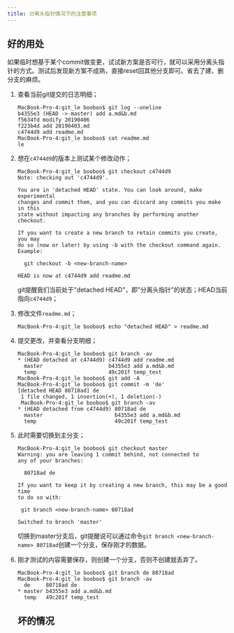 ```yaml
---
title: 分离头指针情况下的注意事项
---
```


## 好的用处

如果临时想基于某个commit做变更，试试新方案是否可行，就可以采用分离头指针的方式。测试后发现新方案不成熟，直接reset回其他分支即可。省去了建、删分支的麻烦。

1. 查看当前git提交的日志明细；

   ```shell
   MacBook-Pro-4:git_le booboo$ git log --oneline
   b4355e3 (HEAD -> master) add a.md&b.md
   f5634fd modify 20190406
   f223b4d add 20190403.md
   c4744d9 add readme.md
   MacBook-Pro-4:git_le booboo$ cat readme.md
   le
   ```

2. 想在`c4744d9`的版本上测试某个修改动作；

   ```shell
   MacBook-Pro-4:git_le booboo$ git checkout c4744d9
   Note: checking out 'c4744d9'.

   You are in 'detached HEAD' state. You can look around, make experimental
   changes and commit them, and you can discard any commits you make in this
   state without impacting any branches by performing another checkout.

   If you want to create a new branch to retain commits you create, you may
   do so (now or later) by using -b with the checkout command again. Example:

     git checkout -b <new-branch-name>

   HEAD is now at c4744d9 add readme.md
   ```

   git提醒我们当前处于"detached HEAD"，即"分离头指针"的状态；HEAD当前指向`c4744d9`；

3. 修改文件`readme.md`；

   ```
   MacBook-Pro-4:git_le booboo$ echo "detached HEAD" > readme.md
   ```

4. 提交更改，并查看分支明细；

   ```
   MacBook-Pro-4:git_le booboo$ git branch -av
   * (HEAD detached at c4744d9) c4744d9 add readme.md
     master                     b4355e3 add a.md&b.md
     temp                       49c201f temp_test
   MacBook-Pro-4:git_le booboo$ git add -A
   MacBook-Pro-4:git_le booboo$ git commit -m 'de'
   [detached HEAD 80718ad] de
    1 file changed, 1 insertion(+), 1 deletion(-)
    MacBook-Pro-4:git_le booboo$ git branch -av
   * (HEAD detached from c4744d9) 80718ad de
     master                       b4355e3 add a.md&b.md
     temp                         49c201f temp_test
   ```

5. 此时需要切换到主分支；

   ```shell
   MacBook-Pro-4:git_le booboo$ git checkout master
   Warning: you are leaving 1 commit behind, not connected to
   any of your branches:

     80718ad de

   If you want to keep it by creating a new branch, this may be a good time
   to do so with:

    git branch <new-branch-name> 80718ad

   Switched to branch 'master'
   ```

   切换到master分支后，git提醒说可以通过命令`git branch <new-branch-name> 80718ad`创建一个分支，保存刚才的数据。

6. 刚才测试的内容需要保存，则创建一个分支，否则不创建就丢弃了。

   ```shell
   MacBook-Pro-4:git_le booboo$ git branch de 80718ad
   MacBook-Pro-4:git_le booboo$ git branch -av
     de     80718ad de
   * master b4355e3 add a.md&b.md
     temp   49c201f temp_test
   ```

   ## 坏的情况
